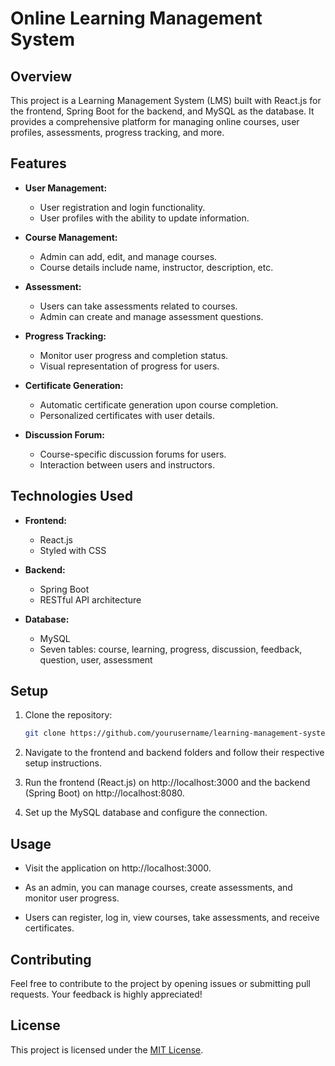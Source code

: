 # Online Learning Management System

## Overview

This project is a Learning Management System (LMS) built with React.js for the frontend, Spring Boot for the backend, and MySQL as the database. It provides a comprehensive platform for managing online courses, user profiles, assessments, progress tracking, and more.

## Features

- **User Management:**
  - User registration and login functionality.
  - User profiles with the ability to update information.

- **Course Management:**
  - Admin can add, edit, and manage courses.
  - Course details include name, instructor, description, etc.
  
- **Assessment:**
  - Users can take assessments related to courses.
  - Admin can create and manage assessment questions.

- **Progress Tracking:**
  - Monitor user progress and completion status.
  - Visual representation of progress for users.

- **Certificate Generation:**
  - Automatic certificate generation upon course completion.
  - Personalized certificates with user details.

- **Discussion Forum:**
  - Course-specific discussion forums for users.
  - Interaction between users and instructors.

## Technologies Used

- **Frontend:**
  - React.js
  - Styled with CSS

- **Backend:**
  - Spring Boot
  - RESTful API architecture

- **Database:**
  - MySQL
  - Seven tables: course, learning, progress, discussion, feedback, question, user, assessment

## Setup

1. Clone the repository:

    ```bash
    git clone https://github.com/yourusername/learning-management-system.git
    ```

2. Navigate to the frontend and backend folders and follow their respective setup instructions.

3. Run the frontend (React.js) on http://localhost:3000 and the backend (Spring Boot) on http://localhost:8080.

4. Set up the MySQL database and configure the connection.

## Usage

- Visit the application on http://localhost:3000.

- As an admin, you can manage courses, create assessments, and monitor user progress.

- Users can register, log in, view courses, take assessments, and receive certificates.

## Contributing

Feel free to contribute to the project by opening issues or submitting pull requests. Your feedback is highly appreciated!

## License

This project is licensed under the [MIT License](LICENSE).
